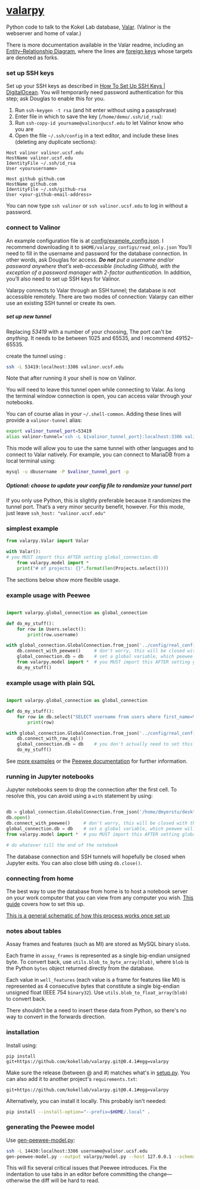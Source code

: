 # [valarpy](https://github.com/kokellab/valarpy)
Python code to talk to the Kokel Lab database, [Valar](https://github.com/kokellab/valar). (Valinor is the webserver and home of valar.) 

There is more documentation available in the Valar readme, including an [Entity–Relationship Diagram](https://github.com/kokellab/valar/blob/alttables/docs/erd/valar\_schema.png), where the lines are [foreign keys](https://en.wikipedia.org/wiki/Foreign_key) whose targets are denoted as forks.

### set up SSH keys

Set up your SSH keys as described in [How To Set Up SSH Keys | DigitalOcean](https://www.digitalocean.com/community/tutorials/how-to-set-up-ssh-keys--2). You will temporarily need password authentication for this step; ask Douglas to enable this for you.

1. Run `ssh-keygen -t rsa` (and hit enter without using a passphrase)
2. Enter file in which to save the key (`/home/demo/.ssh/id_rsa`):
3. Run `ssh-copy-id yourname@valinor@ucsf.edu` to let Valinor know who you are
4. Open the file `~/.ssh/config` in a text editor, and include these lines (deleting any duplicate sections):
```
Host valinor valinor.ucsf.edu
HostName valinor.ucsf.edu
IdentityFile ~/.ssh/id_rsa
User <yourusername>

Host github github.com
HostName github.com
IdentityFile ~/.ssh/github-rsa
User <your-github-email-address>
```

You can now type `ssh valinor` or `ssh valinor.ucsf.edu` to log in without a password.

### connect to Valinor

An example configuration file is at [config/example_config.json](config/example_config.json). 
I recommend downloading it to `$HOME/valarpy_configs/read_only.json`
You’ll need to fill in the username and password for the database connection. In other words, ask Douglas for access. _**Do not** put a username and/or password anywhere that’s web-accessible (including Github), with the exception of a password manager with 2-factor authentication._
In addition, you’ll also need to set up SSH keys for Valinor.

Valarpy connects to Valar through an SSH tunnel; the database is not accessible remotely.
There are two modes of connection: Valarpy can either use an existing SSH tunnel or create its own.

##### set up new tunnel

Replacing _53419_ with a number of your choosing, 
The port can't be _anything_. It needs to be between 1025 and 65535, and I recommend 49152–65535.

create the tunnel using :
```bash
ssh -L 53419:localhost:3306 valinor.ucsf.edu
```

Note that after running it your shell is now on Valinor. 

You will need to leave this tunnel open while connecting to Valar. As long the terminal window connection is open, you can access valar through your notebooks.

You can of course alias in your `~/.shell-common`. Adding these lines will provide a `valinor-tunnel` alias:
```bash
export valinor_tunnel_port=53419
alias valinor-tunnel='ssh -L ${valinor_tunnel_port}:localhost:3306 valinor.ucsf.edu'
```

This mode will allow you to use the same tunnel with other languages and to connect to Valar natively.
For example, you can connect to MariaDB from a local terminal using:
```bash
mysql -u dbusername -P $valinor_tunnel_port -p
```

##### Optional: choose to update your config file to randomize your tunnel port

If you only use Python, this is slightly preferable because it randomizes the tunnel port. That’s a very minor security benefit, however.
For this mode, just leave `ssh_host: "valinor.ucsf.edu"`


### simplest example

```python
from valarpy.Valar import Valar

with Valar():
# you MUST import this AFTER setting global_connection.db
	from valarpy.model import *
	print("# of projects: {}".format(len(Projects.select())))
```

The sections below show more flexible usage.

### example usage with Peewee

```python

import valarpy.global_connection as global_connection

def do_my_stuff():
	for row in Users.select():
		print(row.username)

with global_connection.GlobalConnection.from_json('../config/real_config.json') as db:
	db.connect_with_peewee()     # don't worry, this will be closed with the GlobalConnection
	global_connection.db = db    # set a global variable, which peewee will access
	from valarpy.model import *  # you MUST import this AFTER setting global_connection.db
	do_my_stuff()
```

### example usage with plain SQL

```python

import valarpy.global_connection as global_connection

def do_my_stuff():
	for row in db.select("SELECT username from users where first_name=%s", 'cole'):
		print(row)

with global_connection.GlobalConnection.from_json('../config/real_config.json') as db:
	db.connect_with_raw_sql()
	global_connection.db = db    # you don't actually need to set this here
	do_my_stuff()
```

See [more examples](https://github.com/kokellab/kokel-scripts) or the [Peewee documentation](http://docs.peewee-orm.com/en/latest/) for further information.

### running in Jupyter notebooks

Jupyter notebooks seem to drop the connection after the first cell. To resolve this, you can avoid using a `with` statement by using:

```python

db = global_connection.GlobalConnection.from_json('/home/dmyerstu/desktop/valar.json')
db.open()
db.connect_with_peewee()     # don't worry, this will be closed with the GlobalConnection
global_connection.db = db    # set a global variable, which peewee will access
from valarpy.model import *  # you MUST import this AFTER setting global_connection.db

# do whatever till the end of the notebook
```

The database connection and SSH tunnels will hopefully be closed when Jupyter exits. You can also close bith using `db.close()`.

### connecting from home

The best way to use the database from home is to host a notebook server on your work computer that you can view from any computer you wish. 
[This guide](http://jupyter-notebook.readthedocs.io/en/stable/public_server.html) covers how to set this up.

[This is a general schematic of how this process works once set up](https://github.com/kokellab/valar/blob/master/docs/jupyter-nb_server_overview.png)


### notes about tables

Assay frames and features (such as MI) are stored as MySQL binary `blob`s.

Each frame in `assay_frames` is represented as a single big-endian unsigned byte. To convert back, use `utils.blob_to_byte_array(blob)`, where `blob` is the Python `bytes` object returned directly from the database.

Each value in `well_features` (each value is a frame for features like MI) is represented as 4 consecutive bytes that constitute a single big-endian unsigned float (IEEE 754 `binary32`). Use `utils.blob_to_float_array(blob)` to convert back.

There shouldn't be a need to insert these data from Python, so there's no way to convert in the forwards direction.

### installation

Install using:

```
pip install git+https://github.com/kokellab/valarpy.git@0.4.1#egg=valarpy
```

Make sure the release (between @ and #) matches what's in [setup.py](setup.py).
You can also add it to another project's `requirements.txt`:

```
git+https://github.com/kokellab/valarpy.git@0.4.1#egg=valarpy
```

Alternatively, you can install it locally. This probably isn't needed:

```bash
pip install --install-option="--prefix=$HOME/.local" .
```


### generating the Peewee model

Use [gen-peewee-model.py](https://github.com/kokellab/kl-tools/blob/master/python/kltools/gen-peewee-model.py):

```bash
ssh -L 14430:localhost:3306 username@valinor.ucsf.edu
gen-peewee-model.py --output valarpy/model.py --host 127.0.0.1 --schema ../valar/schema.sql --username username --db valar --port 14430 --header-file config/header-lines.txt
```

This will fix several critical issues that Peewee introduces.
Fix the indentation to use tabs in an editor before committing the change—otherwise the diff will be hard to read.
